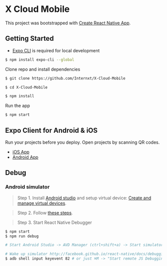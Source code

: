 # X Cloud Mobile

This project was bootstrapped with [Create React Native App](https://github.com/react-community/create-react-native-app).

## Getting Started
- [Expo CLI](https://docs.expo.io/versions/latest/workflow/expo-cli) is required for local development

```bash
$ npm install expo-cli --global
```

Clone repo and install dependencies
```bash
$ git clone https://github.com/Internxt/X-Cloud-Mobile

$ cd X-Cloud-Mobile

$ npm install
```

Run the app
```bash
$ npm start
```

## Expo Client for Android & iOS
Run your projects before you deploy. Open projects by scanning QR codes. 

- [iOS App](https://itunes.apple.com/app/apple-store/id982107779)
- [Android App](https://play.google.com/store/apps/details?id=host.exp.exponent&referrer=www)

## Debug
### Android simulator
> Step 1. Install [Android studio](https://developer.android.com/studio/) and setup virtual device: [Create and manage virtual devices](https://developer.android.com/studio/run/managing-avds).

> Step 2. Follow [these steps](https://docs.expo.io/versions/v30.0.0/workflow/android-studio-emulator).

> Step 3. Start React Native Debugger

```bash
$ npm start
$ npm run debug

# Start Android Studio -> AVD Manager (ctrl+shift+a) -> Start simulator

# Wake up simulator http://facebook.github.io/react-native/docs/debugging
$ adb shell input keyevent 82 # or just ⌘M -> "Start remote JS Debugging"
```
